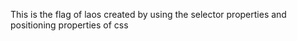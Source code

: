 This is the flag of laos created by using the selector properties and positioning properties of css
